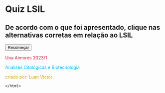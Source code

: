 <!DOCTYPE html>

<html lang="en">
<head>
  <meta charset="UTF-8">
  <meta http-equiv="X-UA-Compatible" content="IE=edge">
  <meta name="viewport" content="width=device-width, initial-scale=1.0">
  <title>Citologia LSIL</title>

  <link rel="stylesheet" href="style.css">
  <style src="style.css"></style>
  <script src="script.js"></script>
  <script src="source.js"></script>
</head>


<body>

  <h1>Quiz LSIL</h1>

  <h2>De acordo com o que foi apresentado, clique nas alternativas corretas em relação ao LSIL</h2>
  <main>
    <div class="content">
      <span class="spnQtd"></span>
      <span class="question"></span>
      <div class="answers"></div>
    </div>
    <div class="finish">
      <span></span>
      <button>Recomeçar</button>
    </div>
  </main>
  
  <script src="script.js" type="module"></script>
</body>
    <footer>
        <p style="color: crimson;" align "center"> Una Aimorés 2023/1</p>
        <p style="color:#00BFFF" align "left"> Análises Citológicas e Biotecnologia</p>
        <p style="color:goldenrod;" align "right"> criado por: Luan Victor</p>

    </html>
